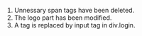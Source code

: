 1. Unnessary span tags have been deleted.
2. The logo part has been modified.
3. A tag is replaced by input tag in div.login.

